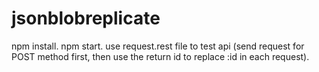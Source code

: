 # jsonblobreplicate
npm install.
npm start.
use request.rest file to test api (send request for POST method first, then use the return id to replace :id in each request).
